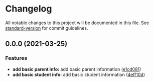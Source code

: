 # Changelog

All notable changes to this project will be documented in this file. See [standard-version](https://github.com/conventional-changelog/standard-version) for commit guidelines.

## 0.0.0 (2021-03-25)


### Features

* **add basic parent info:** add basic parent information ([e1cd081](https://github.ncsu.edu/dasa-tech/juntos/commit/e1cd0812c243501081934d3135742c8997118e3d))
* **add basic student info:** add basic student information ([4eff10d](https://github.ncsu.edu/dasa-tech/juntos/commit/4eff10d77dac3bddd530a7640c9065fcad180164))
